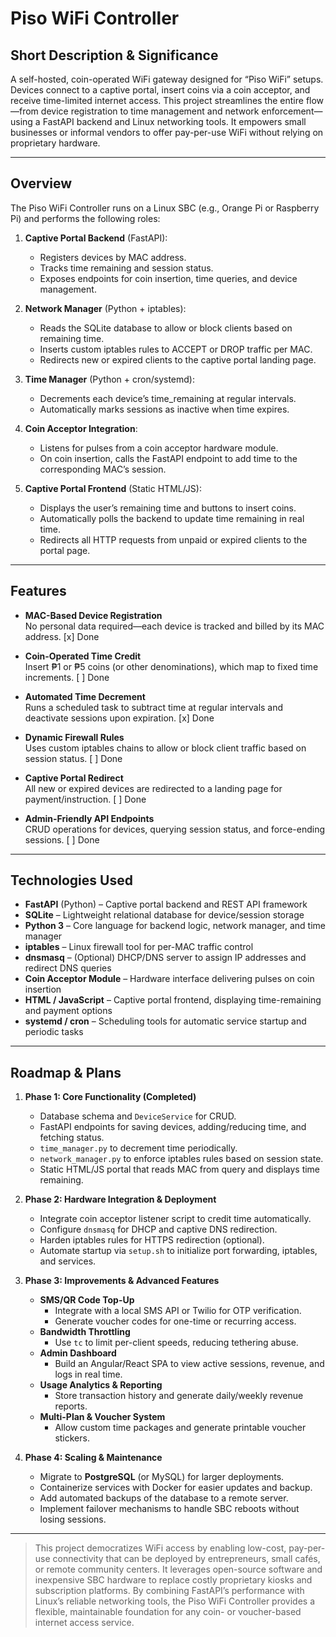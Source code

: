 # Piso WiFi Controller

## Short Description & Significance
A self-hosted, coin-operated WiFi gateway designed for “Piso WiFi” setups. Devices connect to a captive portal, insert coins via a coin acceptor, and receive time-limited internet access. This project streamlines the entire flow—from device registration to time management and network enforcement—using a FastAPI backend and Linux networking tools. It empowers small businesses or informal vendors to offer pay-per-use WiFi without relying on proprietary hardware.

---

## Overview
The Piso WiFi Controller runs on a Linux SBC (e.g., Orange Pi or Raspberry Pi) and performs the following roles:
1. **Captive Portal Backend** (FastAPI):  
   - Registers devices by MAC address.  
   - Tracks time remaining and session status.  
   - Exposes endpoints for coin insertion, time queries, and device management.

2. **Network Manager** (Python + iptables):  
   - Reads the SQLite database to allow or block clients based on remaining time.  
   - Inserts custom iptables rules to ACCEPT or DROP traffic per MAC.  
   - Redirects new or expired clients to the captive portal landing page.

3. **Time Manager** (Python + cron/systemd):  
   - Decrements each device’s time_remaining at regular intervals.  
   - Automatically marks sessions as inactive when time expires.

4. **Coin Acceptor Integration**:  
   - Listens for pulses from a coin acceptor hardware module.  
   - On coin insertion, calls the FastAPI endpoint to add time to the corresponding MAC’s session.

5. **Captive Portal Frontend** (Static HTML/JS):  
   - Displays the user’s remaining time and buttons to insert coins.  
   - Automatically polls the backend to update time remaining in real time.  
   - Redirects all HTTP requests from unpaid or expired clients to the portal page.

---

## Features
- **MAC-Based Device Registration**  
  No personal data required—each device is tracked and billed by its MAC address.
  [x] Done

- **Coin-Operated Time Credit**  
  Insert ₱1 or ₱5 coins (or other denominations), which map to fixed time increments.
  [ ] Done

- **Automated Time Decrement**  
  Runs a scheduled task to subtract time at regular intervals and deactivate sessions upon expiration.
  [x] Done

- **Dynamic Firewall Rules**  
  Uses custom iptables chains to allow or block client traffic based on session status.
  [ ] Done

- **Captive Portal Redirect**  
  All new or expired devices are redirected to a landing page for payment/instruction.
  [ ] Done

- **Admin-Friendly API Endpoints**  
  CRUD operations for devices, querying session status, and force-ending sessions.
  [ ] Done

---

## Technologies Used
- **FastAPI** (Python) – Captive portal backend and REST API framework  
- **SQLite** – Lightweight relational database for device/session storage  
- **Python 3** – Core language for backend logic, network manager, and time manager  
- **iptables** – Linux firewall tool for per-MAC traffic control  
- **dnsmasq** – (Optional) DHCP/DNS server to assign IP addresses and redirect DNS queries  
- **Coin Acceptor Module** – Hardware interface delivering pulses on coin insertion  
- **HTML / JavaScript** – Captive portal frontend, displaying time-remaining and payment options  
- **systemd / cron** – Scheduling tools for automatic service startup and periodic tasks

---

## Roadmap & Plans

1. **Phase 1: Core Functionality (Completed)**  
   - Database schema and `DeviceService` for CRUD.  
   - FastAPI endpoints for saving devices, adding/reducing time, and fetching status.  
   - `time_manager.py` to decrement time periodically.  
   - `network_manager.py` to enforce iptables rules based on session state.  
   - Static HTML/JS portal that reads MAC from query and displays time remaining.

2. **Phase 2: Hardware Integration & Deployment**  
   - Integrate coin acceptor listener script to credit time automatically.  
   - Configure `dnsmasq` for DHCP and captive DNS redirection.  
   - Harden iptables rules for HTTPS redirection (optional).  
   - Automate startup via `setup.sh` to initialize port forwarding, iptables, and services.

3. **Phase 3: Improvements & Advanced Features**  
   - **SMS/QR Code Top-Up**  
     - Integrate with a local SMS API or Twilio for OTP verification.  
     - Generate voucher codes for one-time or recurring access.  
   - **Bandwidth Throttling**  
     - Use `tc` to limit per-client speeds, reducing tethering abuse.  
   - **Admin Dashboard**  
     - Build an Angular/React SPA to view active sessions, revenue, and logs in real time.  
   - **Usage Analytics & Reporting**  
     - Store transaction history and generate daily/weekly revenue reports.  
   - **Multi-Plan & Voucher System**  
     - Allow custom time packages and generate printable voucher stickers.  

4. **Phase 4: Scaling & Maintenance**  
   - Migrate to **PostgreSQL** (or MySQL) for larger deployments.  
   - Containerize services with Docker for easier updates and backup.  
   - Add automated backups of the database to a remote server.  
   - Implement failover mechanisms to handle SBC reboots without losing sessions.

---

> This project democratizes WiFi access by enabling low-cost, pay-per-use connectivity that can be deployed by entrepreneurs, small cafés, or remote community centers. It leverages open-source software and inexpensive SBC hardware to replace costly proprietary kiosks and subscription platforms. By combining FastAPI’s performance with Linux’s reliable networking tools, the Piso WiFi Controller provides a flexible, maintainable foundation for any coin- or voucher-based internet access service.
